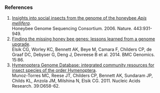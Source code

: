 ### References

1.  [Insights into social insects from the genome of the honeybee *Apis
    mellifera*](http://europepmc.org/abstract/MED/17073008).\
    Honeybee Genome Sequencing Consortium. 2006. Nature. 443:931-949.
2.  [Finding the missing honey bee genes: lessons learned from a genome
    upgrade](http://europepmc.org/abstract/MED/24479613).\
    Elsik CG, Worley KC, Bennett AK, Beye M, Camara F, Childers CP, de
    Graaf DC, Debyser G, Deng J, Devreese B et al. 2014. BMC Genomics.
    15:86.
3.  [Hymenoptera Genome Database: integrated community resources for
    insect species of the order
    Hymenoptera](http://europepmc.org/abstract/MED/21071397).\
    Munoz-Torres MC, Reese JT, Childers CP, Bennett AK, Sundaram JP,
    Childs KL, Anzola JM, Milshina N, Elsik CG. 2011. Nucleic Acids
    Research. 39:D658-62.

